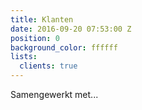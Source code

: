 ```yaml
---
title: Klanten
date: 2016-09-20 07:53:00 Z
position: 0
background_color: ffffff
lists:
  clients: true
---
```


Samengewerkt met...